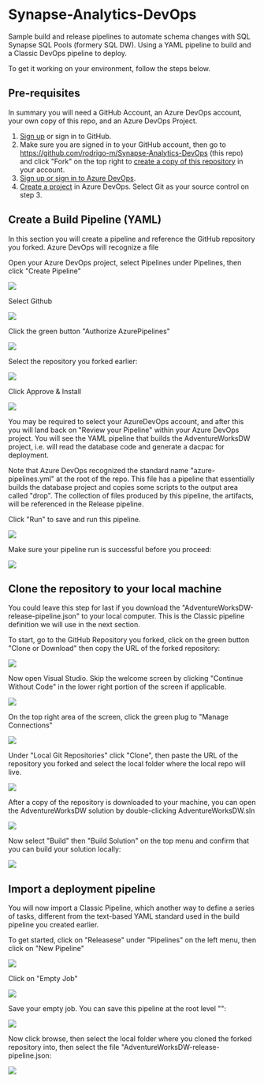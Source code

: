 # Synapse-Analytics-DevOps
Sample build and release pipelines to automate schema changes with SQL Synapse SQL Pools (formery SQL DW). Using a YAML pipeline to build and a Classic DevOps pipeline to deploy.

To get it working on your environment, follow the steps below.
## Pre-requisites

In summary you will need a GitHub Account, an Azure DevOps account, your own copy of this repo, and an Azure DevOps Project.

1. [Sign up](https://help.github.com/en/github/getting-started-with-github/signing-up-for-a-new-github-account) or sign in to GitHub. 
2. Make sure you are signed in to your GitHub account, then go to https://github.com/rodrigo-m/Synapse-Analytics-DevOps (this repo) and click "Fork" on the top right to [create a copy of this repository](https://guides.github.com/activities/forking/) in your account.  
2. [Sign up or sign in to Azure DevOps](https://docs.microsoft.com/en-us/azure/devops/user-guide/sign-up-invite-teammates?view=azure-devops).
3. [Create a project](https://docs.microsoft.com/en-us/azure/devops/organizations/projects/create-project?view=azure-devops&tabs=preview-page) in Azure DevOps. Select Git as your source control on step 3. 

## Create a Build Pipeline (YAML)

In this section you will create a pipeline and reference the GitHub repository you forked. Azure DevOps will recognize a file 

Open your Azure DevOps project, select Pipelines under Pipelines, then click "Create Pipeline"

![](images/2020-03-31-13-19-05.png)

Select Github 

![](images/2020-03-31-13-20-18.png)

Click the green button "Authorize AzurePipelines"

![](images/2020-04-02-14-45-56.png)

Select the repository you forked earlier: 

![](images/2020-04-02-14-48-18.png)

Click Approve & Install

![](images/2020-04-02-14-49-25.png)

You may be required to select your AzureDevOps account, and after this you will land back on "Review your Pipeline" within your Azure DevOps project. You will see the YAML pipeline that builds the AdventureWorksDW project, i.e. will read the database code and generate a dacpac for deployment. 

Note that Azure DevOps recognized the standard name "azure-pipelines.yml" at the root of the repo. This file has a pipeline that essentially builds the database project and copies some scripts to the output area called "drop". The collection of files produced by this pipeline, the artifacts, will be referenced in the Release pipeline.  

Click "Run" to save and run this pipeline.  

![](images/2020-04-02-14-51-58.png)

Make sure your pipeline run is successful before you proceed: 

![](images/2020-04-02-15-07-09.png)

## Clone the repository to your local machine

You could leave this step for last if you download the "AdventureWorksDW-release-pipeline.json" to your local computer. This is the Classic pipeline definition we will use in the next section. 

To start, go to the GitHub Repository you forked, click on the green button "Clone or Download" then copy the URL of the forked repository:

![](images/2020-04-02-15-39-22.png)

Now open Visual Studio. Skip the welcome screen by clicking "Continue Without Code" in the lower right portion of the screen if applicable. 

![](images/2020-04-02-15-29-32.png)

On the top right area of the screen, click the green plug to "Manage Connections"

![](images/2020-04-02-15-32-51.png)

Under "Local Git Repositories" click "Clone", then paste the URL of the repository you forked and select the local folder where the local repo will live. 

![](images/2020-04-02-15-36-14.png)

After a copy of the repository is downloaded to your machine, you can open the AdventureWorksDW solution by double-clicking AdventureWorksDW.sln

![](images/2020-04-02-15-46-57.png)

Now select "Build" then "Build Solution" on the top menu and confirm that you can build your solution locally:

![](images/2020-04-02-15-51-24.png)




## Import a deployment pipeline

You will now import a Classic Pipeline, which another way to define a series of tasks, different from the text-based YAML standard used in the build pipeline you created earlier.

To get started, click on "Releasese" under "Pipelines" on the left menu, then click on "New Pipeline"

![](images/2020-04-02-15-12-04.png)

Click on "Empty Job"

![](images/2020-04-02-15-12-53.png)

Save your empty job. You can save this pipeline at the root level "\":

![](images/2020-04-02-15-59-34.png)



Now click browse, then select the local folder where you cloned the forked repository into, then select the file "AdventureWorksDW-release-pipeline.json:

![](images/2020-04-02-16-03-49.png)





